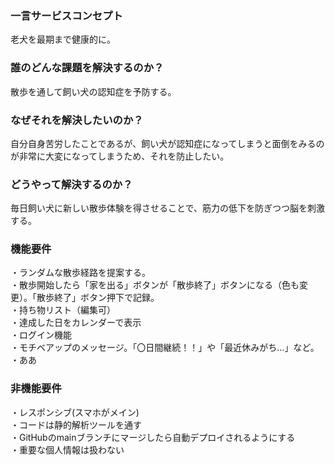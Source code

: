 ### 一言サービスコンセプト
老犬を最期まで健康的に。

### 誰のどんな課題を解決するのか？
散歩を通して飼い犬の認知症を予防する。

### なぜそれを解決したいのか？
自分自身苦労したことであるが、飼い犬が認知症になってしまうと面倒をみるのが非常に大変になってしまうため、それを防止したい。

### どうやって解決するのか？
毎日飼い犬に新しい散歩体験を得させることで、筋力の低下を防ぎつつ脳を刺激する。

### 機能要件
・ランダムな散歩経路を提案する。<br>
・散歩開始したら「家を出る」ボタンが「散歩終了」ボタンになる（色も変更）。「散歩終了」ボタン押下で記録。<br>
・持ち物リスト（編集可）<br>
・達成した日をカレンダーで表示<br>
・ログイン機能<br>
・モチベアップのメッセージ。「〇日間継続！！」や「最近休みがち…」など。
・ああ

### 非機能要件
・レスポンシブ(スマホがメイン)<br>
・コードは静的解析ツールを通す<br>
・GitHubのmainブランチにマージしたら自動デプロイされるようにする<br>
・重要な個人情報は扱わない
